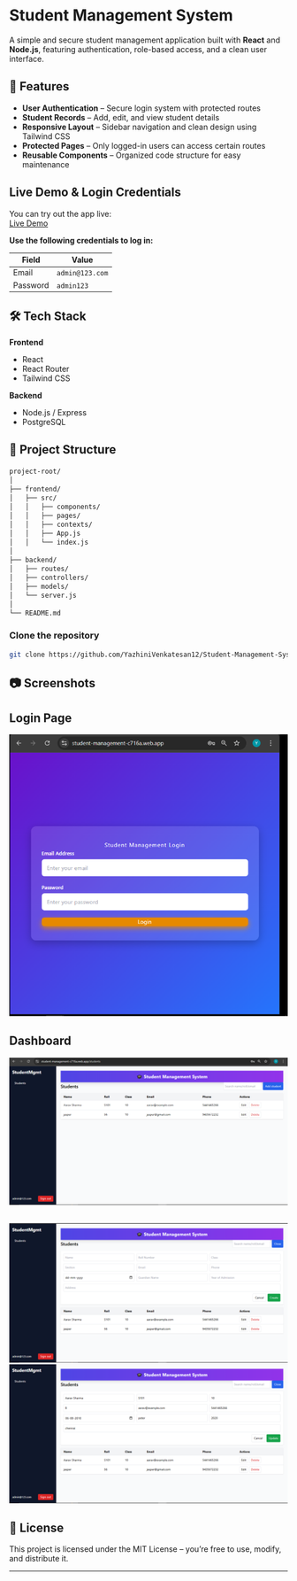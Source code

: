 # Student Management System

A simple and secure student management application built with **React** and **Node.js**, featuring authentication, role-based access, and a clean user interface.

## 🚀 Features

* **User Authentication** – Secure login system with protected routes
* **Student Records** – Add, edit, and view student details
* **Responsive Layout** – Sidebar navigation and clean design using Tailwind CSS
* **Protected Pages** – Only logged-in users can access certain routes
* **Reusable Components** – Organized code structure for easy maintenance


##  Live Demo & Login Credentials

You can try out the app live:  
[Live Demo](https://student-management-c716a.web.app/students)

**Use the following credentials to log in:**
 
| Field    | Value               |
|----------|---------------------|
| Email    | `admin@123.com` |
| Password | `admin123` |


## 🛠 Tech Stack

**Frontend**

* React
* React Router
* Tailwind CSS

**Backend**

* Node.js / Express
* PostgreSQL 

## 📂 Project Structure

```
project-root/
│
├── frontend/         
│   ├── src/
│   │   ├── components/
│   │   ├── pages/
│   │   ├── contexts/
│   │   ├── App.js
│   │   └── index.js
│
├── backend/          
│   ├── routes/
│   ├── controllers/
│   ├── models/
│   └── server.js
│
└── README.md
```

### Clone the repository

```bash
git clone https://github.com/YazhiniVenkatesan12/Student-Management-System.git
```

## 📷 Screenshots

## Login Page
![Login Page Screenshot](images/login.png)

## Dashboard
![DashboardScreenshot](images/stddetail.png)
##
![DashboardScreenshot](images/addstd.png)
![DashboardScreenshot](images/editstd.png)



## 📝 License

This project is licensed under the MIT License – you’re free to use, modify, and distribute it.

---
